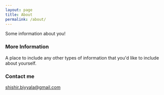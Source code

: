 ```yaml
---
layout: page
title: About
permalink: /about/
---
```


Some information about you!

### More Information

A place to include any other types of information that you'd like to include about yourself.

### Contact me

[shishir.biyyala@gmail.com](mailto:shishir.biyyala@gmail.com)
